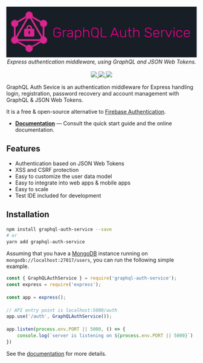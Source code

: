 <p align="center">
<img src="/docs/_static/banner.svg">
<i>Express authentication middleware, using GraphQL and JSON Web Tokens.</i><br/><br/>
<a href="https://coveralls.io/github/jrebecchi/GraphQL-Auth-Service?branch=master">
  <img src="https://coveralls.io/repos/github/jrebecchi/GraphQL-Auth-Service/badge.svg?branch=master">
</a>
<a href="https://github.com/jrebecchi/GraphQL-Auth-Service/workflows/Node%20CI/badge.svg">
  <img src="https://img.shields.io/github/workflow/status/jrebecchi/GraphQL-Auth-Service/Node CI?label=tests">
</a>
<a href="https://heroku.com/deploy?template=https://github.com/jrebecchi/GraphQL-Auth-Service-Heroku">
  <img src="https://img.shields.io/badge/heroku-deploy-blueviolet?logo=heroku">
</a>
</p>

GraphQL Auth Sevice is an authentication middleware for Express handling login, registration, password recovery and account management with GraphQL & JSON Web Tokens.

It is a free & open-source alternative to [Firebase Authentication](https://firebase.google.com/products/auth/).

- [**Documentation**](https://jrebecchi.github.io/GraphQL-Auth-Service) — Consult the quick start guide and the online documentation.

## Features

- Authentication based on JSON Web Tokens
- XSS and CSRF protection
- Easy to customize the user data model
- Easy to integrate into web apps & mobile apps
- Easy to scale
- Test IDE included for development

## Installation

```bash
npm install graphql-auth-service --save
# or
yarn add graphql-auth-service
```

Assuming that you have a [MongoDB](https://www.mongodb.com/) instance running on `mongodb://localhost:27017/users`, you can run the following simple example.

```javascript
const { GraphQLAuthService } = require('graphql-auth-service');
const express = require('express');

const app = express();

// API entry point is localhost:5000/auth
app.use('/auth', GraphQLAuthService());

app.listen(process.env.PORT || 5000, () => {
    console.log(`server is listening on ${process.env.PORT || 5000}`)
})
```

See the [documentation](https://jrebecchi.github.io/GraphQL-Auth-Service) for more details.
